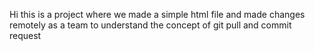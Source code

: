 ﻿Hi this is a project where we made a simple html file and made changes remotely as a team to understand the concept of git pull and commit request
